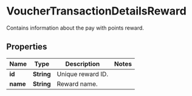 

# VoucherTransactionDetailsReward

Contains information about the pay with points reward.

## Properties

| Name | Type | Description | Notes |
|------------ | ------------- | ------------- | -------------|
|**id** | **String** | Unique reward ID. |  |
|**name** | **String** | Reward name. |  |



